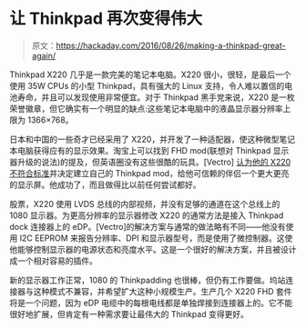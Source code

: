 # 让 Thinkpad 再次变得伟大

> 原文：<https://hackaday.com/2016/08/26/making-a-thinkpad-great-again/>

Thinkpad X220 几乎是一款完美的笔记本电脑。X220 很小，很轻，是最后一个使用 35W CPUs 的小型 Thinkpad，具有强大的 Linux 支持，令人难以置信的电池寿命，并且可以发现使用非常便宜。对于 Thinkpad 黑手党来说，X220 是一枚荣誉徽章，但它确实有一个明显的缺点:这些笔记本电脑中的液晶显示器分辨率上限为 1366×768。

日本和中国的一些奇才已经采用了 X220，并开发了一种适配器，使这种微型笔记本电脑获得应有的显示效果。淘宝上可以找到 FHD mod(联想对 Thinkpad 显示器升级的说法)的提及，但英语圈没有这些很酷的玩具。[Vectro] [认为他的 X220 不符合标准](http://tech.vectro.ca/prototype-x220-fhd-mod/)并决定建立自己的 Thinkpad mod，给他可信赖的伴侣一个更大更亮的显示屏。他成功了，而且做得比以前任何尝试都好。

股票，X220 使用 LVDS 总线的内部视频，并没有足够的通道在这个总线上的 1080 显示器。为更高分辨率的显示器修改 X220 的通常方法是接入 Thinkpad dock 连接器上的 eDP。[Vectro]的解决方案与通常的做法略有不同——他没有使用 I2C EEPROM 来报告分辨率、DPI 和显示器型号，而是使用了微控制器。这使他能够控制显示器的电源状态和亮度水平。这是一个很好的解决方案，并且被设计成一个相对容易的插件。

新的显示器工作正常，1080 的 Thinkpadding 也很棒，但仍有工作要做。坞站连接器与这种模式不兼容，并希望扩大这种小规模生产。生产几个 X220 FHD 套件将是一个问题，因为 eDP 电缆中的每根电线都是单独焊接到连接器上的。它不能很好地扩展，但肯定有一种需求要让最伟大的 Thinkpad 变得更好。